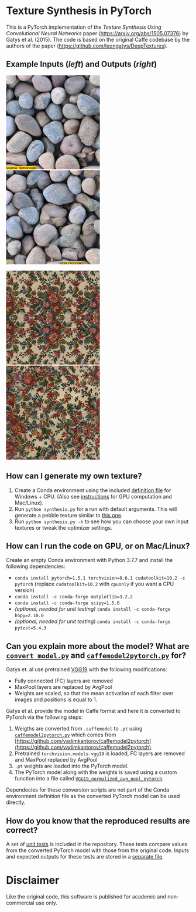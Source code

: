# Texture Synthesis in PyTorch

This is a PyTorch implementation of the *Texture Synthesis Using Convolutional Neural Networks* paper (https://arxiv.org/abs/1505.07376) by Gatys et al. (2015). The code is based on the original Caffe codebase by the authors of the paper (https://github.com/leongatys/DeepTextures).

## Example Inputs (*left*) and Outputs (*right*)

![pebbles_in](img/pebbles.jpg) ![pebbles_out](img/output_pebbles.png)

<img src="img/flowers.png" width="256"> <img src="img/output_flowers.png" width="256">

## How can I generate my own texture?

1.  Create a Conda environment using the included [definition file](environment_win_cpu.yml) for Windows + CPU. (Also see [instructions](#how-can-i-run-the-code-on-gpu-or-on-maclinux) for GPU computation and Mac/Linux).
2.  Run `python synthesis.py` for a run with default arguments. This will generate a pebble texture similar to [this one](img/output_pebbles.png).
3.  Run `python synthesis.py -h` to see how you can choose your own input textures or tweak the optimizer settings.

## How can I run the code on GPU, or on Mac/Linux?

Create an empty Conda environment with Python 3.7.7 and install the following dependencies:
* `conda install pytorch=1.5.1 torchvision=0.6.1 cudatoolkit=10.2 -c pytorch` (replace `cudatoolkit=10.2` with `cpuonly` if you want a CPU version)
* `conda install -c conda-forge matplotlib=3.2.2`
* `conda install -c conda-forge scipy=1.5.0`
* *(optional, needed for unit testing)* `conda install -c conda-forge h5py=2.10.0`
* *(optional, needed for unit testing)* `conda install -c conda-forge pytest=5.4.3`

## Can you explain more about the model? What are [`convert_model.py`](convert_model.py) and [`caffemodel2pytorch.py`](caffemodel2pytorch.py) for?

Gatys et. al use pretrained [VGG19](http://www.robots.ox.ac.uk/~vgg/research/very_deep/) with the following modifications:
* Fully connected (FC) layers are removed
* MaxPool layers are replaced by AvgPool
* Weights are scaled, so that the mean activation of each filter over images and positions is equal to 1.

Gatys et al. provide the model in Caffe format and here it is converted to PyTorch via the following steps:
1.  Weigths are converted from `.caffemodel` to `.pt` using [`caffemodel2pytorch.py`](caffemodel2pytorch.py) which comes from [https://github.com/vadimkantorov/caffemodel2pytorch](https://github.com/vadimkantorov/caffemodel2pytorch).
2.  Pretrained `torchvision.models.vgg19` is loaded, FC layers are removed and MaxPool replaced by AvgPool
3. `.pt` weights are loaded into the PyTorch model.
4. The PyTorch model along with the weights is saved using a custom function into a file called [`VGG19_normalized_avg_pool_pytorch`](models/VGG19_normalized_avg_pool_pytorch).

Dependecies for these conversion scripts are not part of the Conda environment definition file as the converted PyTorch model can be used directly.

## How do you know that the reproduced results are correct?

A set of [unit tests](unit_test.py) is included in the repository. These tests compare values from the converted PyTorch model with those from the original code. Inputs and expected outputs for these tests are stored in a [separate file](data/reference_values.hdf5).

# Disclaimer

Like the original code, this software is published for academic and non-commercial use only.

